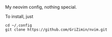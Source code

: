 My neovim config, nothing special.

To install, just
```
cd ~/.config
git clone https://github.com/GriZimin/nvim.git
```
